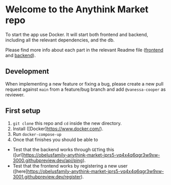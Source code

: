 # Welcome to the Anythink Market repo

To start the app use Docker. It will start both frontend and backend, including all the relevant dependencies, and the db.

Please find more info about each part in the relevant Readme file ([frontend](frontend/readme.md) and [backend](backend/README.md)).

## Development

When implementing a new feature or fixing a bug, please create a new pull request against `main` from a feature/bug branch and add `@vanessa-cooper` as reviewer.

## First setup

1. `git clone` this repo and `cd` inside the new directory.
2. Install ([Docker]https://www.docker.com/).
3. Run `docker-compose-up`
4. Once that finishes you should be able to

- Test that the backend works through `GET`ing this ([url]https://obelusfamily-anythink-market-jprs5-vq4x4q6qgr3w9xw-3000.githubpreview.dev/api/ping).
- Test that the frontend works by registering a new user ([here]https://obelusfamily-anythink-market-jprs5-vq4x4q6qgr3w9xw-3001.githubpreview.dev/register).
